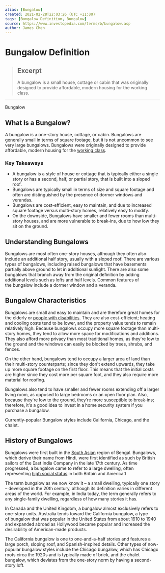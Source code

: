 ```yaml
---
alias: [Bungalow]
created: 2021-02-28T22:03:26 (UTC +11:00)
tags: [Bungalow Definition, Bungalow]
source: https://www.investopedia.com/terms/b/bungalow.asp
author: James Chen
---
```


# Bungalow Definition

> ## Excerpt
> A bungalow is a small house, cottage or cabin that was originally designed to provide affordable, modern housing for the working class.

---

Bungalow
## What Is a Bungalow?

A bungalow is a one-story house, cottage, or cabin. Bungalows are generally small in terms of square footage, but it is not uncommon to see very large bungalows. Bungalows were originally designed to provide affordable, modern housing for the [working class](https://www.investopedia.com/terms/w/working-class.asp).

### Key Takeaways

-   A bungalow is a style of house or cottage that is typically either a single story or has a second, half, or partial story, that is built into a sloped roof.
-   Bungalows are typically small in terms of size and square footage and often are distinguished by the presence of dormer windows and verandas.
-   Bungalows are cost-efficient, easy to maintain, and due to increased square footage versus multi-story homes, relatively easy to modify.
-   On the downside, Bungalows have smaller and fewer rooms than multi-story houses, and are more vulnerable to break-ins, due to how low they sit on the ground.

## Understanding Bungalows

Bungalows are most often one-story houses, although they often also include an additional half story, usually with a sloped roof. There are various types of bungalows, including raised bungalows that have basements partially above ground to let in additional sunlight. There are also some bungalows that branch away from the original definition by adding additional levels such as lofts and half levels. Common features of the bungalow include a dormer window and a veranda.

## Bungalow Characteristics

Bungalows are small and easy to maintain and are therefore great homes for the elderly or [people with disabilities](https://www.investopedia.com/terms/d/disability-insurance.asp). They are also cost-efficient; heating and cooling costs tend to be lower, and the property value tends to remain relatively high. Because bungalows occupy more square footage than multi-story homes, they tend to allow more space for modifications and additions. They also afford more privacy than most traditional homes, as they're low to the ground and the windows can easily be blocked by trees, shrubs, and fences. 

On the other hand, bungalows tend to occupy a larger area of land than their multi-story counterparts; since they don't extend upwards, they take up more square footage on the first floor. This means that the initial costs are higher since they cost more per square foot, and they also require more material for roofing. 

Bungalows also tend to have smaller and fewer rooms extending off a larger living room, as opposed to large bedrooms or an open floor plan. Also, because they're low to the ground, they're more susceptible to break-ins; therefore, it's a good idea to invest in a home security system if you purchase a bungalow.

Currently-popular Bungalow styles include California, Chicago, and the chalet. 

## History of Bungalows

Bungalows were first built in the [South Asian](https://www.investopedia.com/articles/investing/022316/south-asia-new-face-emerging-economies.asp) region of Bengal. Bungalows, which derive their name from Hindi, were first identified as such by British sailors of the East India Company in the late 17th century. As time progressed, a bungalow came to refer to a large dwelling, often representing [high social status](https://www.investopedia.com/terms/s/status-symbol.asp) in both Britain and America.1

The term bungalow as we now know it – a small dwelling, typically one story – developed in the 20th century, although its definition varies in different areas of the world. For example, in India today, the term generally refers to any single-family dwelling, regardless of how many stories it has.

In Canada and the United Kingdom, a bungalow almost exclusively refers to one-story units. Australia tends toward the California bungalow, a type of bungalow that was popular in the United States from about 1910 to 1940 and expanded abroad as Hollywood became popular and increased the desirability of American-made products.

The California bungalow is one to one-and-a-half stories and features a large porch, sloping roof, and Spanish-inspired details. Other types of now-popular bungalow styles include the Chicago bungalow, which has Chicago roots circa the 1920s and is typically made of brick, and the chalet bungalow, which deviates from the one-story norm by having a second-story loft.
